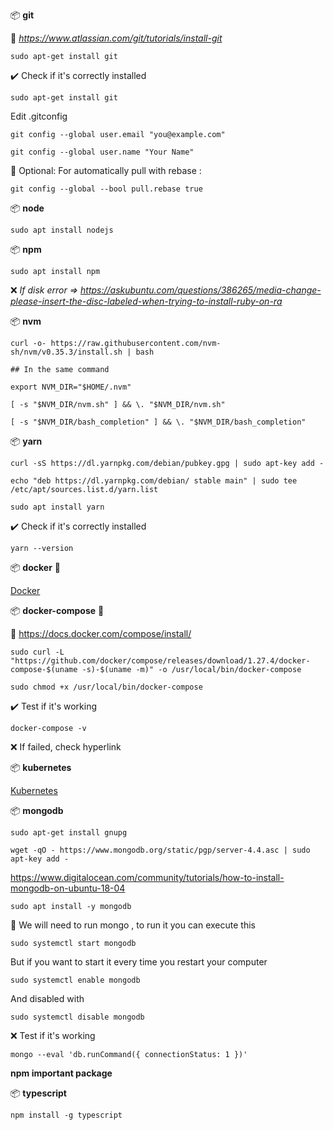 📦 **git**

:link: *https://www.atlassian.com/git/tutorials/install-git*

```console
sudo apt-get install git
```

:heavy_check_mark: Check if it's correctly installed

```console
sudo apt-get install git
```

Edit .gitconfig

```console
git config --global user.email "you@example.com"
```

```console
git config --global user.name "Your Name"
```

:triangular_flag_on_post: Optional: For automatically pull with rebase :

```console
git config --global --bool pull.rebase true
```

📦 **node**

```console
sudo apt install nodejs
```

📦 **npm**

```console
sudo apt install npm
```

:x: *If disk error => https://askubuntu.com/questions/386265/media-change-please-insert-the-disc-labeled-when-trying-to-install-ruby-on-ra*

📦 **nvm**

```console
curl -o- https://raw.githubusercontent.com/nvm-sh/nvm/v0.35.3/install.sh | bash
```

```console
## In the same command

export NVM_DIR="$HOME/.nvm"

[ -s "$NVM_DIR/nvm.sh" ] && \. "$NVM_DIR/nvm.sh"

[ -s "$NVM_DIR/bash_completion" ] && \. "$NVM_DIR/bash_completion"
```

📦 **yarn**

```console
curl -sS https://dl.yarnpkg.com/debian/pubkey.gpg | sudo apt-key add -
```

```console
echo "deb https://dl.yarnpkg.com/debian/ stable main" | sudo tee /etc/apt/sources.list.d/yarn.list
```

```console
sudo apt install yarn
```

:heavy_check_mark: Check if it's correctly installed
```console
yarn --version
```

📦 **docker** :whale: 

[Docker](./docker/docker-setup.mkd)

📦 **docker-compose** :whale:

:link: https://docs.docker.com/compose/install/

```console
sudo curl -L "https://github.com/docker/compose/releases/download/1.27.4/docker-compose-$(uname -s)-$(uname -m)" -o /usr/local/bin/docker-compose
```

```console
sudo chmod +x /usr/local/bin/docker-compose
```

:heavy_check_mark: Test if it's working

```console
docker-compose -v
```

:x: If failed, check hyperlink

📦 **kubernetes**

[Kubernetes](./docker/kubernetes-setup.mkd)

📦 **mongodb**

```console
sudo apt-get install gnupg
```

```console
wget -qO - https://www.mongodb.org/static/pgp/server-4.4.asc | sudo apt-key add -
```

https://www.digitalocean.com/community/tutorials/how-to-install-mongodb-on-ubuntu-18-04


```console
sudo apt install -y mongodb
```

:running: We will need to run mongo , to run it you can execute this

```console
sudo systemctl start mongodb
```

But if you want to start it every time you restart your computer

```console
sudo systemctl enable mongodb
```

And disabled with

```console
sudo systemctl disable mongodb
```

:x: Test if it's working

```console
mongo --eval 'db.runCommand({ connectionStatus: 1 })'
```

**npm important package**

📦 **typescript**

```console
npm install -g typescript
```